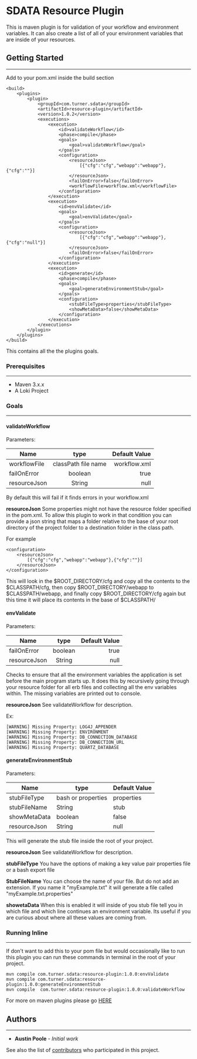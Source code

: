# SDATA Resource Plugin

This is maven plugin is for validation of your workflow and environment variables. It can also create a list of all of your environment variables that are inside of your resources.

## Getting Started
---
Add to your pom.xml inside the build section
```
<build>
    <plugins>
        <plugin>
        	<groupId>com.turner.sdata</groupId>
        	<artifactId>resource-plugin</artifactId>
        	<version>1.0.2</version>
        	<executions>
        		<execution>
        			<id>validateWorkflow</id>
        			<phase>compile</phase>
        			<goals>
        				<goal>validateWorkflow</goal>
        			</goals>
        			<configuration>
        			    <resourceJson>
		                    [{"cfg":"cfg","webapp":"webapp"},{"cfg":""}]
	                    </resourceJson>
        				<failOnError>false</failOnError>
        				<workflowFile>workflow.xml</workflowFile>
        			</configuration>
        		</execution>
        		<execution>
        			<id>envValidate</id>
        			<goals>
        			    <goal>envValidate</goal>
        			</goals>
        			<configuration>
        			    <resourceJson>
		                    [{"cfg":"cfg","webapp":"webapp"},{"cfg":"null"}]
	                    </resourceJson>
        				<failOnError>false</failOnError>
        			</configuration>
        		</execution>
        		<execution>
        			<id>generate</id>
        			<phase>compile</phase>
        			<goals>
        				<goal>generateEnvironmentStub</goal>
        			</goals>
        			<configuration>
        				<stubFileType>properties</stubFileType>
        				<showMetaData>false</showMetaData>
        			</configuration>
        		</execution>
        	</executions>
        </plugin>
    </plugins>
</build>
```
This contains all the the plugins goals.  
### Prerequisites
---
* Maven 3.x.x
* A Loki Project

### Goals
---
#### validateWorkflow
Parameters:

| Name        | type  | Default Value  |
| ------------- |:-------------:| -----:|
| workflowFile      | classPath file name | workflow.xml |
| failOnError      | boolean      |   true |
| resourceJson     | String | null |

By default this will fail if it finds errors in your workflow.xml

**resourceJson**
Some properties might not have the resource folder specified in the pom.xml. To allow this plugin to work in that condition you can provide a json string that maps a folder relative to the base of your root directory of the project folder to a destination folder in the class path. 

For example
```
<configuration>
	<resourceJson>
		[{"cfg":"cfg","webapp":"webapp"},{"cfg":""}]
	</resourceJson>
</configuration>
```
This will look in the $ROOT_DIRECTORY/cfg and copy all the contents to the $CLASSPATH/cfg, then copy $ROOT_DIRECTORY/webapp to $CLASSPATH/webapp, and finally copy $ROOT_DIRECTORY/cfg again but this time it will place its contents in the base of $CLASSPATH/

#### envValidate
Parameters:

| Name        | type  | Default Value  |
| ------------- |:-------------:| -----:|
| failOnError| boolean|true |
| resourceJson     | String | null |


Checks to ensure that all the environment variables the application is set before the main program starts up. It does this by recursively going through your resource folder for all erb files and collecting all the env variables within. The missing variables are printed out to console.

**resourceJson**
See validateWorkflow for description.

Ex:
```
[WARNING] Missing Property: LOG4J_APPENDER
[WARNING] Missing Property: ENVIRONMENT
[WARNING] Missing Property: DB_CONNECTION_DATABASE
[WARNING] Missing Property: DB_CONNECTION_URL
[WARNING] Missing Property: QUARTZ_DATABASE
```

#### generateEnvironmentStub
Parameters:

| Name | type | Default Value  
--- |--- | ---
 stubFileType      | bash  or properties | properties 
 stubFileName      | String      |   stub 
 showMetaData      | boolean      |   false 
| resourceJson     | String | null |
This will generate the stub file inside the root of your project.

**resourceJson**
See validateWorkflow for description.

**stubFileType**
You have the options of making a key value pair properties file or a bash export file

**StubFileName**
You can choose the name of your file. But do not add an extension. If you name it "myExample.txt" it will generate a file called "myExample.txt.properties"

**showetaData**
When this is enabled it will inside of you stub file tell you in which file and which line continues an environment variable. Its useful if you are curious about where all these values are coming from.


### Running Inline
---
If don't want to add this to your pom file but would occasionally like to run this plugin you can run these commands in terminal in the root of your project.
```
mvn compile com.turner.sdata:resource-plugin:1.0.0:envValidate
mvn compile com.turner.sdata:resource-plugin:1.0.0:generateEnvironmentStub
mvn compile  com.turner.sdata:resource-plugin:1.0.0:validateWorkflow
```
For more on maven plugins please go [HERE](https://maven.apache.org/guides/mini/guide-configuring-plugins.html)


## Authors
---
* **Austin Poole** - *Initial work* 

See also the list of [contributors](https://github.com/apoole-turner/sdata-resource-plugin/graphs/contributors) who participated in this project.
